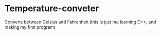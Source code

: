 # Temperature-conveter
Converts between Celsius and Fahrenheit (this is just me learning C++, and making my first program) 
